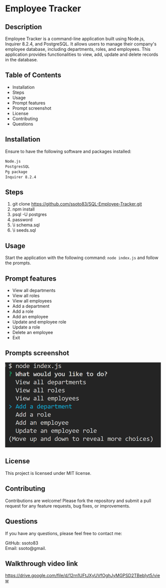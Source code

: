 # Employee Tracker  
## Description  
Employee Tracker is a command-line application built using Node.js, Inquirer 8.2.4, and PostgreSQL. It allows users to manage their company's employee database, including departments, roles, and employees. This application provides functionalities to view, add, update and delete records in the database.  


## Table of Contents  
* Installation  
* Steps
* Usage  
* Prompt features
* Prompt screenshot  
* License  
* Contributing  
* Questions  

## Installation  
Ensure to have the following software and packages installed:  

`Node.js`  
`PostgresSQL`  
`Pg package`  
`Inquirer 8.2.4`  

## Steps 
1. git clone https://github.com/ssoto83/SQL-Employee-Tracker.git 
2. npm install  
3. psql -U postgres
4. password
5. \i schema.sql  
6. \i seeds.sql  

## Usage  
Start the application with the following command: `node index.js` and follow the prompts. 

## Prompt features  
* View all departments  
* View all roles
* View all employees
* Add a department
* Add a role
* Add an employee
* Update and employee role
* Update a role
* Delete an employee
* Exit  

## Prompts screenshot  


![prompt list screenshot](./assets/Prompts-sample.png)

## License  
This project is licensed under MIT license.   
 
## Contributing
Contributions are welcome! Please fork the repository and submit a pull request for any feature requests, bug fixes, or improvements.  

##  Questions
If you have any questions, please feel free to contact me:

GitHub: ssoto83  
Email: ssoto@gmail.

## Walkthrough video link
https://drive.google.com/file/d/12rn1UFtJXyUVfOghJyMGPSD2TBebIyt5/view